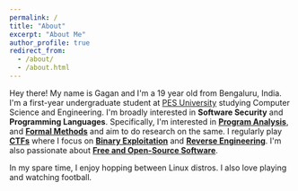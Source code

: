 ```yaml
---
permalink: /
title: "About"
excerpt: "About Me"
author_profile: true
redirect_from: 
  - /about/
  - /about.html
---
```


Hey there! My name is Gagan and I'm a 19 year old from Bengaluru, India. I'm a first-year undergraduate student at [PES University](https://pes.edu/) studying Computer Science and Engineering. I'm broadly interested in **Software Security** and **Programming Languages**. Specifically, I'm interested in [**Program Analysis**](https://en.wikipedia.org/wiki/Program_analysis), and [**Formal Methods**](https://en.wikipedia.org/wiki/Formal_methods) and aim to do research on the same. I regularly play [**CTFs**](https://en.wikipedia.org/wiki/Capture_the_flag_(cybersecurity)) where I focus on [**Binary Exploitation**](https://ctf101.org/binary-exploitation/overview/) and [**Reverse Engineering**](https://ctf101.org/reverse-engineering/overview/). I'm also passionate about [**Free and Open-Source Software**](https://en.wikipedia.org/wiki/Free_and_open-source_software).

In my spare time, I enjoy hopping between Linux distros. I also love playing and watching football.
